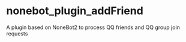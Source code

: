 # nonebot_plugin_addFriend
A plugin based on NoneBot2 to process QQ friends and QQ group join requests
